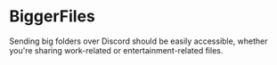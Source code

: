 # BiggerFiles
Sending big folders over Discord should be easily accessible, whether you're sharing work-related or entertainment-related files.
